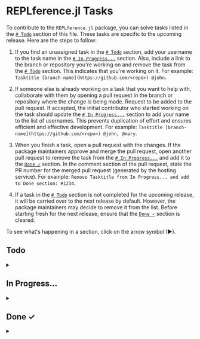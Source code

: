 # REPLference.jl Tasks

To contribute to the `REPLference.jl` package, you can solve tasks listed in the
[`# Todo`](https://github.com/udohjeremiah/REPLference.jl/blob/master/TODO.md#todo)
section of this file. These tasks are specific to the upcoming release. Here are the steps
to follow:

1. If you find an unassigned task in the
   [`# Todo`](https://github.com/udohjeremiah/REPLference.jl/blob/master/TODO.md#todo)
   section, add your username to the task name in the
   [`# In Progress...`](https://github.com/udohjeremiah/REPLference.jl/blob/master/TODO.md#in-progress)
   section. Also, include a link to the branch or repository you're working on and remove
   the task from the [`# Todo`](https://github.com/udohjeremiah/REPLference.jl/blob/master/TODO.md#todo)
   section. This indicates that you're working on it. For example:
   `Tasktitle [branch-name](https://github.com/<repo>) @john`.

2. If someone else is already working on a task that you want to help with, collaborate with
   them by opening a pull request in the branch or repository where the change is being
   made. Request to be added to the pull request. If accepted, the initial contributor who
   started working on the task should update the
   [`# In Progress...`](https://github.com/udohjeremiah/REPLference.jl/blob/master/TODO.md#in-progress)
   section to add your name to the list of usernames. This prevents duplication of effort
   and ensures efficient and effective development. For example:
   `Tasktitle [branch-name](https://github.com/<repo>) @john, @mary`.

3. When you finish a task, open a pull request with the changes. If the package maintainers
   approve and merge the pull request, open another pull request to remove the task from the
   [`# In Progress...`](https://github.com/udohjeremiah/REPLference.jl/blob/master/TODO.md#in-progress)
   and add it to the [`Done ✓`](https://github.com/udohjeremiah/REPLference.jl/blob/master/TODO.md#done-)
   section. In the comment section of the pull request, state the PR number for the merged
   pull request (generated by the hosting service). For example:
   `Remove Tasktitle from In Progress... and add to Done section: #1234`.

4. If a task in the [`# Todo`](https://github.com/udohjeremiah/REPLference.jl/blob/master/TODO.md#todo)
   section is not completed for the upcoming release, it will be carried over to the next
   release by default. However, the package maintainers may decide to remove it from the
   list. Before starting fresh for the next release, ensure that the
   [`Done ✓`](https://github.com/udohjeremiah/REPLference.jl/blob/master/TODO.md#done-)
   section is cleared.

To see what's happening in a section, click on the arrow symbol (▶).

## Todo

<details><summary></summary>

- [ ] Create the `README.md` file:
    - [ ] Add necessary information about the package in the `README.md` file.
    - [ ] Add badges to the `README.md` file.

- [ ] Create the `./github/workflows` file.
- [ ] Create the `.gitignore` file.

- [ ] Create the `src` directory:
    - [ ] Create a `_23_metaprogramming.jl` file that contains a manual about
          metaprogramming in Julia and the methods that can be called on the topic.
    - [ ] Create a `_24_error.jl` file that contains a manual about error handling in Julia
          and the methods that can be called on the topic.
    - [ ] Create a `_25_pointer.jl` file that contains a manual about pointers in Julia and
          the methods that can be called on them.
    - [ ] Create a `_26_system.jl` file that contains a manual about systems in Julia and
          the methods that can be called on the topic.
    - [ ] Create a `_27_thread.jl` file that contains a manual about threads in Julia and
          the methods that can be called on the topic.

- [ ] Create the `test` directory:
    - [ ] Provide test for the names in `REPLference.jl`.

- [ ] Register the package and/or release this version.
</details>

## In Progress...

<details><summary></summary>
</details>

## Done ✓

<details><summary></summary>

- [x] Create the `LICENCE.md` file: [`#6`](https://github.com/udohjeremiah/REPLference.jl/pull/6)
      [@udohjeremiah](https://github.com/udohjeremiah)
- [x] Create the `CITATION.bib` file: [`#9`](https://github.com/udohjeremiah/REPLference.jl/pull/9)
      [@udohjeremiah](https://github.com/udohjeremiah)
- [x] Create the `utility_script.jl` file: [`#13`](https://github.com/udohjeremiah/REPLference.jl/pull/13)
      [@udohjeremiah](https://github.com/udohjeremiah)
- [x] Provide test for the names in `utility_script.jl`: [`#16`](https://github.com/udohjeremiah/REPLference.jl/pull/16)
      [@udohjeremiah](https://github.com/udohjeremiah)
- [x] Generate the `all_names.txt` file: [`19`](https://github.com/udohjeremiah/REPLference.jl/pull/19)
      [@udohjeremiah](https://github.com/udohjeremiah)
- [x] Create the `Project.toml` file: [`#21`](https://github.com/udohjeremiah/REPLference.jl/pull/21)
      [@udohjeremiah](https://github.com/udohjeremiah)
- [x] Create the `_2_variable.jl` file: [`#28`](https://github.com/udohjeremiah/REPLference.jl/pull/28)
      [@udohjeremiah](https://github.com/udohjeremiah)
- [x] Create the `_3_operator.jl` file: [`#28`](https://github.com/udohjeremiah/REPLference.jl/pull/28)
      [@udohjeremiah](https://github.com/udohjeremiah)
- [x] Create the `_4_integer.jl` file: [`#28`](https://github.com/udohjeremiah/REPLference.jl/pull/28)
      [@udohjeremiah](https://github.com/udohjeremiah)
- [x] Create the `_5_float.jl` file: [`#28`](https://github.com/udohjeremiah/REPLference.jl/pull/28)
      [@udohjeremiah](https://github.com/udohjeremiah)
- [x] Create the `_6_complex.jl` file: [`#28`](https://github.com/udohjeremiah/REPLference.jl/pull/28)
      [@udohjeremiah](https://github.com/udohjeremiah)
- [x] Create the `_7_rational.jl` file: [`#28`](https://github.com/udohjeremiah/REPLference.jl/pull/28)
      [@udohjeremiah](https://github.com/udohjeremiah)
- [x] Create the `_8_irrational.jl` file: [`#28`](https://github.com/udohjeremiah/REPLference.jl/pull/28)
      [@udohjeremiah](https://github.com/udohjeremiah)
- [x] Create the `_9_character.jl` file: [`#28`](https://github.com/udohjeremiah/REPLference.jl/pull/28)
      [@udohjeremiah](https://github.com/udohjeremiah)
- [x] Create the `_10_string.jl` file: [`#28`](https://github.com/udohjeremiah/REPLference.jl/pull/28)
      [@udohjeremiah](https://github.com/udohjeremiah)
- [x] Create the `_11_range.jl` file: [`#28`](https://github.com/udohjeremiah/REPLference.jl/pull/28)
      [@udohjeremiah](https://github.com/udohjeremiah)
- [x] Create the `_12_array.jl` file: [`#28`](https://github.com/udohjeremiah/REPLference.jl/pull/28)
      [@udohjeremiah](https://github.com/udohjeremiah)
- [x] Create the `_13_tuple.jl` file: [`#28`](https://github.com/udohjeremiah/REPLference.jl/pull/28)
      [@udohjeremiah](https://github.com/udohjeremiah)
- [x] Create the `_14_dict.jl` file: [`#28`](https://github.com/udohjeremiah/REPLference.jl/pull/28)
      [@udohjeremiah](https://github.com/udohjeremiah)
- [x] Create the `_15_set.jl` file: [`#28`](https://github.com/udohjeremiah/REPLference.jl/pull/28)
      [@udohjeremiah](https://github.com/udohjeremiah)
- [x] Create the `_16_type.jl` file: [`#28`](https://github.com/udohjeremiah/REPLference.jl/pull/28)
      [@udohjeremiah](https://github.com/udohjeremiah)
- [x] Create the `_17_function.jl` file: [`#28`](https://github.com/udohjeremiah/REPLference.jl/pull/28)
      [@udohjeremiah](https://github.com/udohjeremiah)
- [x] Create the `_18_file.jl` file: [`#28`](https://github.com/udohjeremiah/REPLference.jl/pull/28)
      [@udohjeremiah](https://github.com/udohjeremiah)
- [x] Create the `_19_module.jl` file: [`#28`](https://github.com/udohjeremiah/REPLference.jl/pull/28)
      [@udohjeremiah](https://github.com/udohjeremiah)
- [x] Create the `_20_regex.jl` file: [`#28`](https://github.com/udohjeremiah/REPLference.jl/pull/28)
      [@udohjeremiah](https://github.com/udohjeremiah)
- [x] Create the `_21_date.jl` file: [`#28`](https://github.com/udohjeremiah/REPLference.jl/pull/28)
      [@udohjeremiah](https://github.com/udohjeremiah)
- [x] Create the `_22_radom.jl` file: [`#28`](https://github.com/udohjeremiah/REPLference.jl/pull/28)
      [@udohjeremiah](https://github.com/udohjeremiah)
- [x] Add `AbstractTrees.jl` as dependency and create internal functions to display subtypes
      and supertypes: [`#31`](https://github.com/udohjeremiah/REPLference.jl/pull/31)
      [@udohjeremiah](https://github.com/udohjeremiah)
- [x] Add the `man`,`fun`, and `tree` functions to the `REPLference.jl` file:
      [`#34`](https://github.com/udohjeremiah/REPLference.jl/pull/34)
      [@udohjeremiah](https://github.com/udohjeremiah)
</details>
